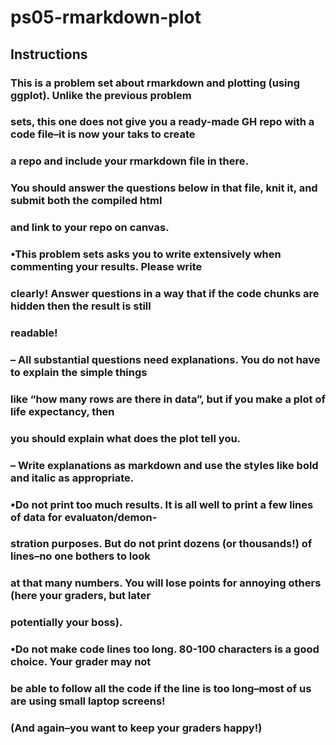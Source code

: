 # ps05-rmarkdown-plot
## Instructions
### This is a problem set about rmarkdown and plotting (using ggplot). Unlike the previous problem
### sets, this one does not give you a ready-made GH repo with a code file–it is now your taks to create
### a repo and include your rmarkdown file in there.
### You should answer the questions below in that file, knit it, and submit both the compiled html
### and link to your repo on canvas.
### •This problem sets asks you to write extensively when commenting your results. Please write
### clearly! Answer questions in a way that if the code chunks are hidden then the result is still
### readable!
### – All substantial questions need explanations. You do not have to explain the simple things
### like “how many rows are there in data”, but if you make a plot of life expectancy, then
### you should explain what does the plot tell you.
### – Write explanations as markdown and use the styles like bold and italic as appropriate.
### •Do not print too much results. It is all well to print a few lines of data for evaluaton/demon-
### stration purposes. But do not print dozens (or thousands!) of lines–no one bothers to look
### at that many numbers. You will lose points for annoying others (here your graders, but later
### potentially your boss).
### •Do not make code lines too long. 80-100 characters is a good choice. Your grader may not
### be able to follow all the code if the line is too long–most of us are using small laptop screens!
### (And again–you want to keep your graders happy!)